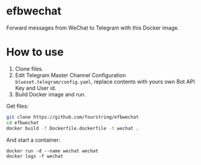 # efbwechat
Forward messages from WeChat to Telegram with this Docker image.

# How to use
1. Clone files.
2. Edit Telegram Master Channel Configuration `blueset.telegram/config.yaml`, replace contents with yours own Bot API Key and User id.
3. Build Docker image and run.  

Get files:
```bash
git clone https://github.com/fourstring/efbwechat
cd efbwechat
docker build -f Dockerfile.dockerfile -t wechat .
```
And start a container:
```
docker run -d --name wechat wechat
docker logs -f wechat
```
